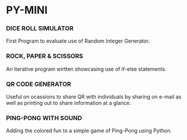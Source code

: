 # PY-MINI
### DICE ROLL SIMULATOR
First Program to evaluate use of Random Integer Generator.
### ROCK, PAPER & SCISSORS
An iterative program wirtten showcasing use of if-else statements.
### QR CODE GENERATOR
Useful on ocassions to share QR with individuals by sharing on e-mail as well as printing out to share information at a glance.
### PING-PONG WITH SOUND
Adding the colored fun to a simple game of Ping-Pong using Python.
